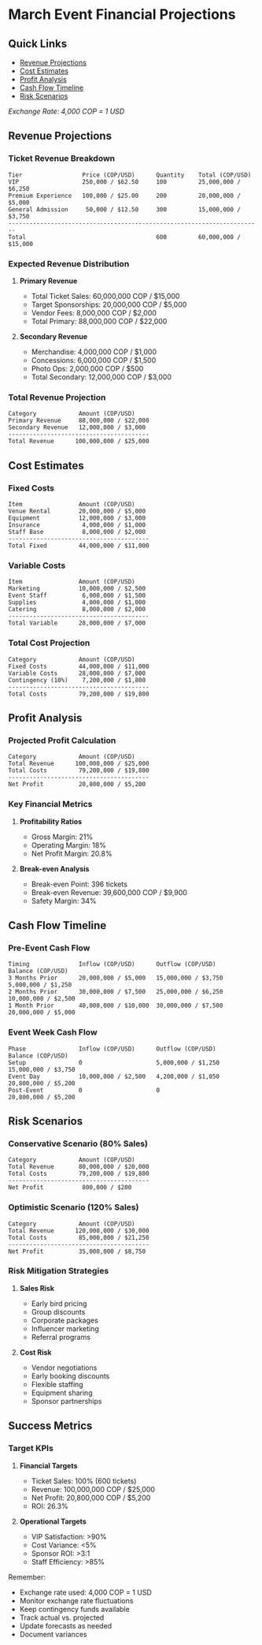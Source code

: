 # March Event Financial Projections

## Quick Links
- [Revenue Projections](#revenue-projections)
- [Cost Estimates](#cost-estimates)
- [Profit Analysis](#profit-analysis)
- [Cash Flow Timeline](#cash-flow-timeline)
- [Risk Scenarios](#risk-scenarios)

*Exchange Rate: 4,000 COP = 1 USD*

## Revenue Projections

### Ticket Revenue Breakdown
```
Tier                 Price (COP/USD)      Quantity    Total (COP/USD)
VIP                  250,000 / $62.50     100         25,000,000 / $6,250
Premium Experience   100,000 / $25.00     200         20,000,000 / $5,000
General Admission     50,000 / $12.50     300         15,000,000 / $3,750
------------------------------------------------------------------------
Total                                     600         60,000,000 / $15,000
```

### Expected Revenue Distribution
1. **Primary Revenue**
   - Total Ticket Sales: 60,000,000 COP / $15,000
   - Target Sponsorships: 20,000,000 COP / $5,000
   - Vendor Fees: 8,000,000 COP / $2,000
   - Total Primary: 88,000,000 COP / $22,000

2. **Secondary Revenue**
   - Merchandise: 4,000,000 COP / $1,000
   - Concessions: 6,000,000 COP / $1,500
   - Photo Ops: 2,000,000 COP / $500
   - Total Secondary: 12,000,000 COP / $3,000

### Total Revenue Projection
```
Category            Amount (COP/USD)
Primary Revenue     88,000,000 / $22,000
Secondary Revenue   12,000,000 / $3,000
----------------------------------------
Total Revenue      100,000,000 / $25,000
```

## Cost Estimates

### Fixed Costs
```
Item                Amount (COP/USD)
Venue Rental        20,000,000 / $5,000
Equipment           12,000,000 / $3,000
Insurance            4,000,000 / $1,000
Staff Base           8,000,000 / $2,000
----------------------------------------
Total Fixed         44,000,000 / $11,000
```

### Variable Costs
```
Item                Amount (COP/USD)
Marketing           10,000,000 / $2,500
Event Staff          6,000,000 / $1,500
Supplies             4,000,000 / $1,000
Catering             8,000,000 / $2,000
----------------------------------------
Total Variable      28,000,000 / $7,000
```

### Total Cost Projection
```
Category            Amount (COP/USD)
Fixed Costs         44,000,000 / $11,000
Variable Costs      28,000,000 / $7,000
Contingency (10%)    7,200,000 / $1,800
----------------------------------------
Total Costs         79,200,000 / $19,800
```

## Profit Analysis

### Projected Profit Calculation
```
Category            Amount (COP/USD)
Total Revenue      100,000,000 / $25,000
Total Costs         79,200,000 / $19,800
----------------------------------------
Net Profit          20,800,000 / $5,200
```

### Key Financial Metrics
1. **Profitability Ratios**
   - Gross Margin: 21%
   - Operating Margin: 18%
   - Net Profit Margin: 20.8%

2. **Break-even Analysis**
   - Break-even Point: 396 tickets
   - Break-even Revenue: 39,600,000 COP / $9,900
   - Safety Margin: 34%

## Cash Flow Timeline

### Pre-Event Cash Flow
```
Timing              Inflow (COP/USD)      Outflow (COP/USD)      Balance (COP/USD)
3 Months Prior      20,000,000 / $5,000   15,000,000 / $3,750    5,000,000 / $1,250
2 Months Prior      30,000,000 / $7,500   25,000,000 / $6,250    10,000,000 / $2,500
1 Month Prior       40,000,000 / $10,000  30,000,000 / $7,500    20,000,000 / $5,000
```

### Event Week Cash Flow
```
Phase               Inflow (COP/USD)      Outflow (COP/USD)      Balance (COP/USD)
Setup               0                     5,000,000 / $1,250     15,000,000 / $3,750
Event Day           10,000,000 / $2,500   4,200,000 / $1,050    20,800,000 / $5,200
Post-Event          0                     0                      20,800,000 / $5,200
```

## Risk Scenarios

### Conservative Scenario (80% Sales)
```
Category            Amount (COP/USD)
Total Revenue       80,000,000 / $20,000
Total Costs         79,200,000 / $19,800
----------------------------------------
Net Profit           800,000 / $200
```

### Optimistic Scenario (120% Sales)
```
Category            Amount (COP/USD)
Total Revenue      120,000,000 / $30,000
Total Costs         85,000,000 / $21,250
----------------------------------------
Net Profit          35,000,000 / $8,750
```

### Risk Mitigation Strategies
1. **Sales Risk**
   - Early bird pricing
   - Group discounts
   - Corporate packages
   - Influencer marketing
   - Referral programs

2. **Cost Risk**
   - Vendor negotiations
   - Early booking discounts
   - Flexible staffing
   - Equipment sharing
   - Sponsor partnerships

## Success Metrics

### Target KPIs
1. **Financial Targets**
   - Ticket Sales: 100% (600 tickets)
   - Revenue: 100,000,000 COP / $25,000
   - Net Profit: 20,800,000 COP / $5,200
   - ROI: 26.3%

2. **Operational Targets**
   - VIP Satisfaction: >90%
   - Cost Variance: <5%
   - Sponsor ROI: >3:1
   - Staff Efficiency: >85%

Remember:
- Exchange rate used: 4,000 COP = 1 USD
- Monitor exchange rate fluctuations
- Keep contingency funds available
- Track actual vs. projected
- Update forecasts as needed
- Document variances 